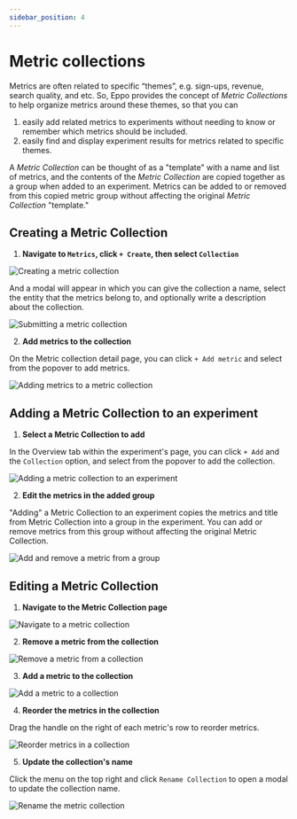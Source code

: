 ```yaml
---
sidebar_position: 4
---
```


# Metric collections

Metrics are often related to specific “themes”, e.g. sign-ups, revenue, search quality, and etc. So, Eppo provides the concept of *Metric Collections* to help organize metrics around these themes, so that you can

1. easily add related metrics to experiments without needing to know or remember which metrics should be included.
2. easily find and display experiment results for metrics related to specific themes.

A *Metric Collection* can be thought of as a "template" with a name and list of metrics, and the contents of the *Metric Collection* are copied together as a group when added to an experiment. Metrics can be added to or removed from this copied metric group without affecting the original *Metric Collection* "template."

## Creating a Metric Collection

1. **Navigate to `Metrics`, click `+ Create`, then select `Collection`**

![Creating a metric collection](/img/building-experiments/create-metric-collection.gif)

And a modal will appear in which you can give the collection a name, select the entity that the metrics belong to, and optionally write a description about the collection.

![Submitting a metric collection](/img/building-experiments/create-metric-collection-submit.gif)

2. **Add metrics to the collection**

On the Metric collection detail page, you can click `+ Add metric` and select from the popover to add metrics.

![Adding metrics to a metric collection](/img/building-experiments/add-metrics-to-collection.gif)

## Adding a Metric Collection to an experiment

1. **Select a Metric Collection to add**

In the Overview tab within the experiment's page, you can click `+ Add` and the `Collection` option, and select from the popover to add the collection.

![Adding a metric collection to an experiment](/img/building-experiments/add-metric-collection-to-experiment.gif)

2. **Edit the metrics in the added group**

"Adding" a Metric Collection to an experiment copies the metrics and title from Metric Collection into a group in the experiment. You can add or remove metrics from this group without affecting the original Metric Collection.

![Add and remove a metric from a group](/img/building-experiments/add-and-remove-metric-from-group.gif)

## Editing a Metric Collection

1. **Navigate to the Metric Collection page**

![Navigate to a metric collection](/img/building-experiments/navigate-to-metric-collection.gif)

2. **Remove a metric from the collection**

![Remove a metric from a collection](/img/building-experiments/remove-metric-from-collection.gif)

3. **Add a metric to the collection**

![Add a metric to a collection](/img/building-experiments/add-metric-to-collection.gif)

4. **Reorder the metrics in the collection**

Drag the handle on the right of each metric's row to reorder metrics.

![Reorder metrics in a collection](/img/building-experiments/reorder-metrics-in-collection.gif)

5. **Update the collection's name**

Click the menu on the top right and click `Rename Collection` to open a modal to update the collection name.

![Rename the metric collection](/img/building-experiments/rename-metric-collection.gif)
